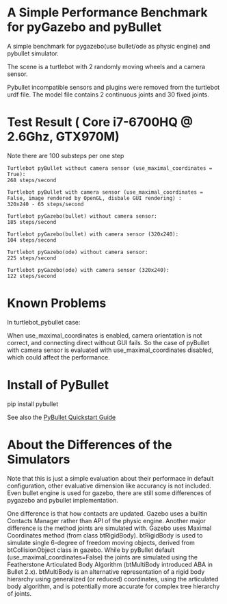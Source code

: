 # A Simple Performance Benchmark for pyGazebo and pyBullet

A simple benchmark for pygazebo(use bullet/ode as physic engine) and pybullet simulator.

The scene is a turtlebot with 2 randomly moving wheels and a camera sensor. 

Pybullet incompatible sensors and plugins were removed from the turtlebot urdf file. The model file contains 2 continuous joints and 30 fixed joints.


# Test Result ( Core i7-6700HQ @ 2.6Ghz, GTX970M)
Note there are 100 substeps per one step

```
Turtlebot pyBullet without camera sensor (use_maximal_coordinates = True):
268 steps/second

Turtlebot pyBullet with camera sensor (use_maximal_coordinates = False, image rendered by OpenGL, disbale GUI rendering) :
320x240 - 65 steps/second

Turtlebot pyGazebo(bullet) without camera sensor:
185 steps/second

Turtlebot pyGazebo(bullet) with camera sensor (320x240):
104 steps/second

Turtlebot pyGazebo(ode) without camera sensor:
225 steps/second

Turtlebot pyGazebo(ode) with camera sensor (320x240):
122 steps/second
```


# Known Problems

In turtlebot_pybullet case:

When use_maximal_coordinates is enabled, camera orientation is not correct, and connecting direct without GUI fails. So the case of pyBullet with camera sensor is evaluated with use_maximal_coordinates disabled, which could affect the performance.


# Install of PyBullet

pip install pybullet

See also the [PyBullet Quickstart Guide](https://docs.google.com/document/d/10sXEhzFRSnvFcl3XxNGhnD4N2SedqwdAvK3dsihxVUA/edit#heading=h.2ye70wns7io3)

# About the Differences of the Simulators
Note that this is just a simple evaluation about their performace in default configuration, other evaluative dimension like accurancy is not included. Even bullet engine is used for gazebo, there are still some differences of pygazebo and pybullet implementation.

One difference is that how contacts are updated. Gazebo uses a builtin Contacts Manager rather than API of the physic engine. Another major difference is the method joints are simulated with. Gazebo uses Maximal Coordinates method (from class btRigidBody). btRigidBody is used to simulate single 6-degree of freedom moving objects, derived from btCollisionObject class in gazebo. While by pyBullet default (use_maximal_coordinates=False) the joints are simulated using the Featherstone Articulated Body Algorithm (btMultiBody introduced ABA in Bullet 2.x). btMultiBody is an alternative representation of a rigid body hierarchy using generalized (or reduced) coordinates, using the articulated body algorithm, and is potentially more accurate for complex tree hierarchy of joints.
